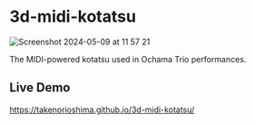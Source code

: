 # 3d-midi-kotatsu
![Screenshot 2024-05-09 at 11 57 21](https://github.com/takenorioshima/3d-midi-kotatsu/assets/707610/39541298-3565-488b-9d41-eef4d64ee69b)

The MIDI-powered kotatsu used in Ochama Trio performances.

## Live Demo
https://takenorioshima.github.io/3d-midi-kotatsu/
